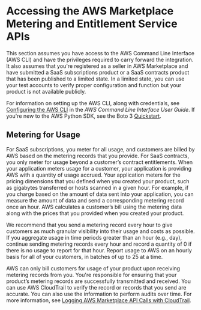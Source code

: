 # Accessing the AWS Marketplace Metering and Entitlement Service APIs<a name="accessing-the-aws-marketplace-metering-and-entitlement-apis"></a>

 This section assumes you have access to the AWS Command Line Interface \(AWS CLI\) and have the privileges required to carry forward the integration\. It also assumes that you're registered as a seller in AWS Marketplace and have submitted a SaaS subscriptions product or a SaaS contracts product that has been published to a limited state\. In a limited state, you can use your test accounts to verify proper configuration and function but your product is not available publicly\. 

 For information on setting up the AWS CLI, along with credentials, see [Configuring the AWS CLI](http://docs.aws.amazon.com/cli/latest/userguide/cli-chap-getting-started.html) in the *AWS Command Line Interface User Guide*\. If you're new to the AWS Python SDK, see the Boto 3 [Quickstart](https://boto3.readthedocs.io/en/latest/guide/quickstart.html)\. 

## Metering for Usage<a name="metering-for-usage"></a>

 For SaaS subscriptions, you meter for all usage, and customers are billed by AWS based on the metering records that you provide\. For SaaS contracts, you only meter for usage beyond a customer’s contract entitlements\. When your application meters usage for a customer, your application is providing AWS with a quantity of usage accrued\. Your application meters for the pricing dimensions that you defined when you created your product, such as gigabytes transferred or hosts scanned in a given hour\. For example, if you charge based on the amount of data sent into your application, you can measure the amount of data and send a corresponding metering record once an hour\. AWS calculates a customer’s bill using the metering data along with the prices that you provided when you created your product\.

 We recommend that you send a metering record every hour to give customers as much granular visibility into their usage and costs as possible\. If you aggregate usage in time periods greater than an hour \(e\.g\., day\), continue sending metering records every hour and record a quantity of 0 if there is no usage to report for that hour\. Report usage to AWS on an hourly basis for all of your customers, in batches of up to 25 at a time\. 

 AWS can only bill customers for usage of your product upon receiving metering records from you\. You're responsible for ensuring that your product’s metering records are successfully transmitted and received\. You can use AWS CloudTrail to verify the record or records that you send are accurate\. You can also use the information to perform audits over time\. For more information, see [Logging AWS Marketplace API Calls with CloudTrail](https://docs.aws.amazon.com/marketplace/latest/userguide/logging-using-cloudtrail.html)\. 